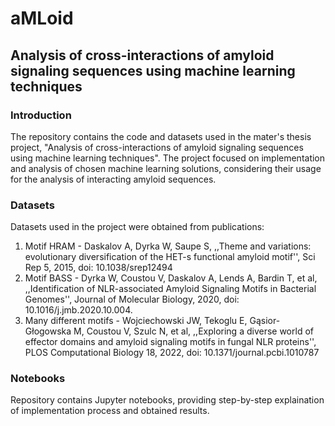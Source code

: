 # aMLoid
## Analysis of cross-interactions of amyloid signaling sequences using machine learning techniques

### Introduction
The repository contains the code and datasets used in the mater's thesis project, "Analysis of cross-interactions of amyloid signaling sequences using machine learning techniques". The project focused on implementation and analysis of chosen machine learning solutions, considering their usage for the analysis of interacting amyloid sequences.

### Datasets
Datasets used in the project were obtained from publications:
1. Motif HRAM - Daskalov A, Dyrka W, Saupe S, ,,Theme and variations: evolutionary diversification of the HET-s functional amyloid motif'', Sci Rep 5, 2015, doi: 10.1038/srep12494
2. Motif BASS - Dyrka W, Coustou V, Daskalov A, Lends A, Bardin T, et al, ,,Identification of NLR-associated Amyloid Signaling Motifs in Bacterial Genomes'', Journal of Molecular Biology, 2020, doi: 10.1016/j.jmb.2020.10.004.
3. Many different motifs - Wojciechowski JW, Tekoglu E, Gąsior-Głogowska M, Coustou V, Szulc N, et al, ,,Exploring a diverse world of effector domains and amyloid signaling motifs in fungal NLR proteins'', PLOS Computational Biology 18, 2022, doi: 10.1371/journal.pcbi.1010787

### Notebooks
Repository contains Jupyter notebooks, providing step-by-step explaination of implementation process and obtained results.

###
